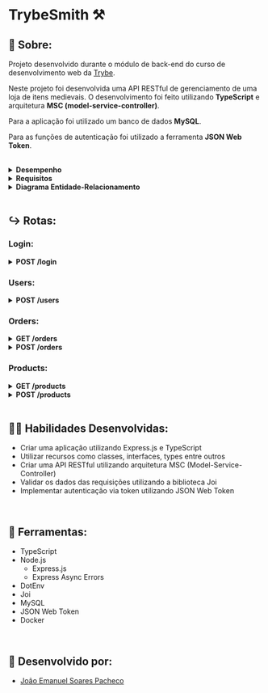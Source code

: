 # TrybeSmith ⚒️

## 📄 Sobre:

Projeto desenvolvido durante o módulo de back-end do curso de desenvolvimento web da [Trybe](https://www.betrybe.com/).

Neste projeto foi desenvolvida uma API RESTful de gerenciamento de uma loja de itens medievais. O desenvolvimento foi feito utilizando <strong>TypeScript</strong> e arquitetura <strong>MSC (model-service-controller)</strong>.

Para a aplicação foi utilizado um banco de dados <strong>MySQL</strong>.

Para as funções de autenticação foi utilizado a ferramenta <strong>JSON Web Token</strong>.


</br>
<details>
<summary><strong>Desempenho</strong></summary>
Aprovado com 100% de desempenho em todos os requisitos
</details>

<details>
<summary><strong>Requisitos</strong></summary>
</br>
<strong>Requisitos obrigatórios:</strong> </br>
1. Crie um endpoint para o cadastro de produtos </br>
2. Crie um endpoint para a listagem de produtos </br>
3. Crie um endpoint para o cadastro de pessoas usuárias </br>
4. Crie um endpoint para listar todos os pedidos </br>
5. Crie um endpoint para o login de pessoas usuárias </br>
</br>

<strong>Requisitos bônus:</strong> </br>
6. Crie as validações dos produtos </br>
7. Crie as validações para as pessoas usuárias </br>
8. Crie um endpoint para o cadastro de um pedido </br>
</details>

<details>
<summary><strong>Diagrama Entidade-Relacionamento</strong></summary>
 
![image](https://user-images.githubusercontent.com/99846604/209410649-d4f4e628-97a1-493f-9254-dff27389e2db.png)
 
</details>
</br>

## ↪️ Rotas:
### Login:
<details>
<summary><strong>POST /login</strong></summary>
 
Esta rota é responsável por fazer o login na API </br>
> * Se bem-sucedido, retorna status 200 e um token

</details>

### Users:
<details>
<summary><strong>POST /users</strong></summary>

Cadastra um usuário no banco de dados </br>
> * Se bem-sucedido, retorna status 200 e um token

</details>

### Orders:
<details>
<summary><strong>GET /orders</strong></summary>

Lista todas os pedidos de compra cadastrados no banco de dados </br>
> * Se bem-sucedido, retorna status 200 e um array contendo todos os pedidos de compra cadastrados

</details>
<details>
<summary><strong>POST /orders</strong></summary>

Cadastra um novo pedido no banco de dados </br>
> * Se bem-sucedido, retorna status 201 e um objeto contendo as informações do novo pedido

</details>

### Products:
<details>
<summary><strong>GET /products</strong></summary>

Lista todas os produtos cadastrados no banco de dados </br>
> * Se bem-sucedido, retorna status 200 e um array contendo as informações de todas os produtos cadastrados

</details>
<details>
<summary><strong>POST /products</strong></summary>

Cadastra uma novo produto no banco de dados </br>
> * Se bem-sucedido, retorna status 201 e um objeto contendo as informações do novo produto

</details>
</br>

## 🤹🏽 Habilidades Desenvolvidas:
* Criar uma aplicação utilizando Express.js e TypeScript
* Utilizar recursos como classes, interfaces, types entre outros
* Criar uma API RESTful utilizando arquitetura MSC (Model-Service-Controller)
* Validar os dados das requisições utilizando a biblioteca Joi
* Implementar autenticação via token utilizando JSON Web Token
</br>

## 🧰 Ferramentas:
* TypeScript
* Node.js
  * Express.js
  * Express Async Errors
* DotEnv
* Joi
* MySQL
* JSON Web Token
* Docker
</br>

## 📝 Desenvolvido por:
* [João Emanuel Soares Pacheco](https://github.com/joaoespacheco)
